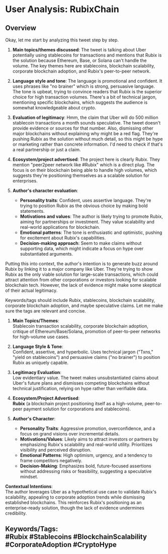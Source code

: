 # User Analysis: RubixChain

## Overview

<think>
Okay, let me start by analyzing this tweet step by step.

1. **Main topics/themes discussed**: The tweet is talking about Uber potentially using stablecoins for transactions and mentions that Rubix is the solution because Ethereum, Base, or Solana can't handle the volume. The key themes here are stablecoins, blockchain scalability, corporate blockchain adoption, and Rubix's peer-to-peer network.

2. **Language style and tone**: The language is promotional and confident. It uses phrases like "no brainer" which is strong, persuasive language. The tone is upbeat, trying to convince readers that Rubix is the superior choice for high transaction volumes. There's a bit of technical jargon, mentioning specific blockchains, which suggests the audience is somewhat knowledgeable about crypto.

3. **Evaluation of legitimacy**: Hmm, the claim that Uber will do 500 million stablecoin transactions a month sounds speculative. The tweet doesn't provide evidence or sources for that number. Also, dismissing other major blockchains without explaining why might be a red flag. They're pushing Rubix as the solution without much detail, so this might be hype or marketing rather than concrete information. I'd need to check if that's a real partnership or just a claim.

4. **Ecosystem/project advertised**: The project here is clearly Rubix. They mention "peer2peer network like #Rubix" which is a direct plug. The focus is on their blockchain being able to handle high volumes, which suggests they're positioning themselves as a scalable solution for enterprises.

5. **Author's character evaluation**:
   - **Personality traits**: Confident, uses assertive language. They're trying to position Rubix as the obvious choice by making bold statements.
   - **Motivations and values**: The author is likely trying to promote Rubix, aiming for partnerships or investment. They value scalability and real-world applications for blockchain.
   - **Emotional patterns**: The tone is enthusiastic and optimistic, pushing for excitement about Rubix's capabilities.
   - **Decision-making approach**: Seem to make claims without supporting data, which might indicate a focus on hype over substantiated arguments.

Putting this into context, the author's intention is to generate buzz around Rubix by linking it to a major company like Uber. They're trying to show Rubix as the only viable solution for large-scale transactions, which could attract attention from other corporations or investors looking for scalable blockchain tech. However, the lack of evidence might make some skeptical of their actual legitimacy.

Keywords/tags should include Rubix, stablecoins, blockchain scalability, corporate blockchain adoption, and maybe speculative claims. Let me make sure the tags are relevant and concise.
</think>

1. **Main Topics/Themes**:  
   Stablecoin transaction scalability, corporate blockchain adoption, critique of Ethereum/Base/Solana, promotion of peer-to-peer networks for high-volume use cases.  

2. **Language Style & Tone**:  
   Confident, assertive, and hyperbolic. Uses technical jargon ("Txns," "yield on stablecoins") and persuasive claims ("no brainer") to position Rubix as uniquely capable.  

3. **Legitimacy Evaluation**:  
   Low evidentiary value. The tweet makes unsubstantiated claims about Uber's future plans and dismisses competing blockchains without technical justification, relying on hype rather than verifiable data.  

4. **Ecosystem/Project Advertised**:  
   **Rubix** (a blockchain project positioning itself as a high-volume, peer-to-peer payment solution for corporations and stablecoins).  

5. **Author's Character**:  
   - **Personality Traits**: Aggressive promotion, overconfidence, and a focus on grand visions over incremental details.  
   - **Motivations/Values**: Likely aims to attract investors or partners by emphasizing Rubix's scalability and real-world utility. Prioritizes visibility and perceived disruption.  
   - **Emotional Patterns**: High optimism, urgency, and a tendency to frame competitors negatively.  
   - **Decision-Making**: Emphasizes bold, future-focused assertions without addressing risks or feasibility, suggesting a speculative mindset.  

**Contextual Intentions**:  
The author leverages Uber as a hypothetical use case to validate Rubix's scalability, appealing to corporate adoption trends while dismissing established blockchains. This reinforces Rubix's positioning as an enterprise-ready solution, though the lack of evidence undermines credibility.  

**Keywords/Tags**:  
#Rubix #Stablecoins #BlockchainScalability #CorporateAdoption #CryptoHype
---
